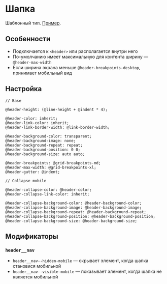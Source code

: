 # Шапка

Шаблонный тип. [Пример](http://sedona.stage.constlab.ru/blocks/header/).

## Особенности

* Подключается к `<header>` или располагается внутри него
* По-умолчанию имеет максимальную для контента ширину — `@header-max-width`
* Если ширина экрана меньше `@header-breakpoints-desktop`, принимает мобильный вид

## Настройка

```less
// Base

@header-height: (@line-height + @indent * 4);

@header-color: inherit;
@header-link-color: inherit;
@header-link-border-width: @link-border-width;

@header-background-color: transparent;
@header-background-image: none;
@header-background-repeat: repeat;
@header-background-position: 0 0;
@header-background-size: auto auto;

@header-breakpoints: @grid-breakpoints-md;
@header-max-width: @grid-breakpoints-xl;
@header-gutter: @indent;

// Collapse mobile

@header-collapse-color: @header-color;
@header-collapse-link-color: inherit;

@header-collapse-background-color: @header-background-color;
@header-collapse-background-image: @header-background-image;
@header-collapse-background-repeat: @header-background-repeat;
@header-collapse-background-position: @header-background-position;
@header-collapse-background-size: @header-background-size;
```

## Модификаторы

### `header__nav`

* `header__nav--hidden-mobile` — скрывает элемент, когда шапка становися мобильной
* `header__nav--visible-mobile` — показывает элемент, когда шапка не является мобильной
